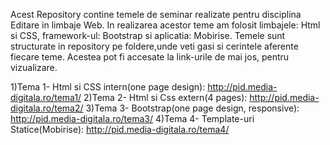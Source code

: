 Acest Repository contine temele de seminar realizate pentru disciplina Editare in limbaje Web. 
In realizarea acestor teme am folosit limbajele: Html si CSS, framework-ul: Bootstrap si aplicatia: Mobirise.
Temele sunt structurate in repository pe foldere,unde veti gasi si cerintele aferente fiecare teme. Acestea pot fi accesate la link-urile de mai jos, pentru vizualizare.

1)Tema 1- Html si CSS intern(one page design): http://pid.media-digitala.ro/tema1/
2)Tema 2- Html si Css extern(4 pages): http://pid.media-digitala.ro/tema2/
3)Tema 3- Bootstrap(one page design, responsive): http://pid.media-digitala.ro/tema3/
4)Tema 4- Template-uri Statice(Mobirise): http://pid.media-digitala.ro/tema4/
